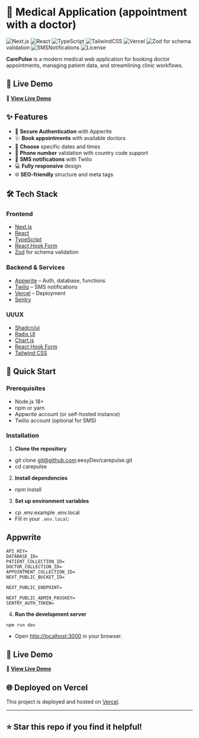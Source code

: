 # 🏦 Medical Application (appointment with a doctor)

![Next.js](https://img.shields.io/badge/Next.js-15.1.8-black?style=for-the-badge&logo=next.js)
![React](https://img.shields.io/badge/React-19-61DAFB?style=for-the-badge&logo=react)
![TypeScript](https://img.shields.io/badge/TypeScript-5-3178C6?style=for-the-badge&logo=typescript)
![TailwindCSS](https://img.shields.io/badge/Tailwind_CSS-3.4.1-38B2AC?style=for-the-badge&logo=tailwind-css)
![Vercel](https://img.shields.io/badge/Vercel-Deployed-000000?style=for-the-badge&logo=vercel)
![Zod](https://zod.dev/) for schema validation
![SMSNotifications](https://img.shields.io/badge/Twilio-FF2D55?style=for-the-badge&logo=twilio&logoColor=white)
![License](https://img.shields.io/badge/License-MIT-green?style=for-the-badge)



**CarePulse** is a modern medical web application for booking doctor appointments, managing patient data, and streamlining clinic workflows.

## 🚀 Live Demo

**🔗 [View Live Demo](https://carepulse-brown-three.vercel.app/)**

## ✨ Features

- 🔐 **Secure Authentication** with Appwrite
- 🩺 **Book appointments** with available doctors
- 📅 **Choose** specific dates and times
- 📲 **Phone number** validation with country code support
- 📩 **SMS notifications** with Twilio
- 💻 **Fully responsive** design
- 🌐 **SEO-friendly** structure and meta tags

## 🛠️ Tech Stack

### Frontend

- [Next.js](https://nextjs.org/)
- [React](https://reactjs.org/)
- [TypeScript](https://www.typescriptlang.org/)
- [React Hook Form](https://react-hook-form.com/)
- [Zod](https://zod.dev/) for schema validation

### Backend & Services
- [Appwrite](https://appwrite.io/) – Auth, database, functions
- [Twilio](https://www.twilio.com/) – SMS notifications
- [Vercel](https://vercel.com/) – Deployment
- [Sentry](https://img.shields.io/badge/Sentry-Error_Monitoring-362D59?logo=sentry)

### UI/UX
- [Shadcn/ui](https://img.shields.io/badge/shadcn%2Fui-Design_System-000000?logo=shadcnui)
- [Radix UI](https://img.shields.io/badge/Radix_UI-Primitives-161618?logo=radix-ui)
- [Chart.js](https://img.shields.io/badge/Chart.js-Graphs-FF6384?logo=chart.js)
- [React Hook Form](https://img.shields.io/badge/React_Hook_Form-Forms-EC5990?logo=reacthookform)
- [Tailwind CSS](https://tailwindcss.com/)

## 🚀 Quick Start

### Prerequisites

- Node.js 18+
- npm or yarn
- Appwrite account (or self-hosted instance)
- Twilio account (optional for SMS)

### Installation

1. **Clone the repository**
- git clone git@github.com:eesyDev/carepulse.git
- cd carepulse


2. **Install dependencies**
- npm install

3. **Set up environment variables**
- cp .env.example .env.local
- Fill in your `.env.local`:

## Appwrite
```PROJECT_ID=
API_KEY=
DATABASE_ID=
PATIENT_COLLECTION_ID=
DOCTOR_COLLECTION_ID=
APPOINTMENT_COLLECTION_ID=
NEXT_PUBLIC_BUCKET_ID=

NEXT_PUBLIC_ENDPOINT=

NEXT_PUBLIC_ADMIN_PASSKEY=
SENTRY_AUTH_TOKEN=
```


4. **Run the development server**

```npm run dev```

- Open [http://localhost:3000](http://localhost:3000) in your browser.

## 🚀 Live Demo

**🔗 [View Live Demo](https://carepulse-brown-three.vercel.app/)**

## 🌐 Deployed on Vercel

This project is deployed and hosted on [Vercel](https://carepulse-brown-three.vercel.app/).


---

## ⭐ Star this repo if you find it helpful!

